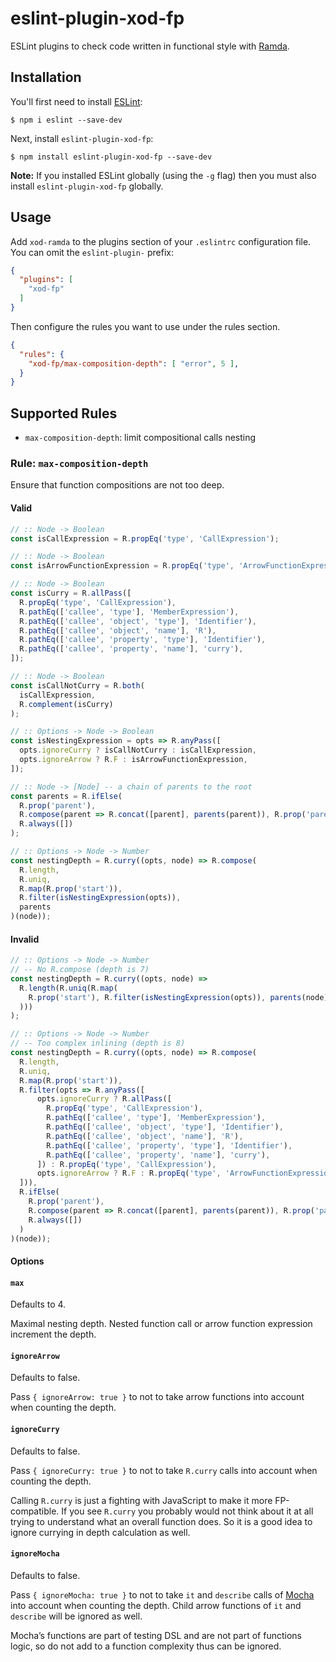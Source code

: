 # eslint-plugin-xod-fp

ESLint plugins to check code written in functional style with
[Ramda](http://ramdajs.com/).

## Installation

You'll first need to install [ESLint](http://eslint.org):

```
$ npm i eslint --save-dev
```

Next, install `eslint-plugin-xod-fp`:

```
$ npm install eslint-plugin-xod-fp --save-dev
```

**Note:** If you installed ESLint globally (using the `-g` flag) then you must
also install `eslint-plugin-xod-fp` globally.

## Usage

Add `xod-ramda` to the plugins section of your `.eslintrc` configuration file.
You can omit the `eslint-plugin-` prefix:

```json
{
  "plugins": [
    "xod-fp"
  ]
}
```

Then configure the rules you want to use under the rules section.

```json
{
  "rules": {
    "xod-fp/max-composition-depth": [ "error", 5 ],
  }
}
```

## Supported Rules

* `max-composition-depth`: limit compositional calls nesting

### Rule: `max-composition-depth`

Ensure that function compositions are not too deep.

#### Valid
```js
// :: Node -> Boolean
const isCallExpression = R.propEq('type', 'CallExpression');

// :: Node -> Boolean
const isArrowFunctionExpression = R.propEq('type', 'ArrowFunctionExpression');

// :: Node -> Boolean
const isCurry = R.allPass([
  R.propEq('type', 'CallExpression'),
  R.pathEq(['callee', 'type'], 'MemberExpression'),
  R.pathEq(['callee', 'object', 'type'], 'Identifier'),
  R.pathEq(['callee', 'object', 'name'], 'R'),
  R.pathEq(['callee', 'property', 'type'], 'Identifier'),
  R.pathEq(['callee', 'property', 'name'], 'curry'),
]);

// :: Node -> Boolean
const isCallNotCurry = R.both(
  isCallExpression,
  R.complement(isCurry)
);

// :: Options -> Node -> Boolean
const isNestingExpression = opts => R.anyPass([
  opts.ignoreCurry ? isCallNotCurry : isCallExpression,
  opts.ignoreArrow ? R.F : isArrowFunctionExpression,
]);

// :: Node -> [Node] -- a chain of parents to the root
const parents = R.ifElse(
  R.prop('parent'),
  R.compose(parent => R.concat([parent], parents(parent)), R.prop('parent')),
  R.always([])
);

// :: Options -> Node -> Number
const nestingDepth = R.curry((opts, node) => R.compose(
  R.length,
  R.uniq,
  R.map(R.prop('start')),
  R.filter(isNestingExpression(opts)),
  parents
)(node));
```

#### Invalid
```js
// :: Options -> Node -> Number
// -- No R.compose (depth is 7)
const nestingDepth = R.curry((opts, node) =>
  R.length(R.uniq(R.map(
    R.prop('start'), R.filter(isNestingExpression(opts)), parents(node)
  )))
);

// :: Options -> Node -> Number
// -- Too complex inlining (depth is 8)
const nestingDepth = R.curry((opts, node) => R.compose(
  R.length,
  R.uniq,
  R.map(R.prop('start')),
  R.filter(opts => R.anyPass([
      opts.ignoreCurry ? R.allPass([
        R.propEq('type', 'CallExpression'),
        R.pathEq(['callee', 'type'], 'MemberExpression'),
        R.pathEq(['callee', 'object', 'type'], 'Identifier'),
        R.pathEq(['callee', 'object', 'name'], 'R'),
        R.pathEq(['callee', 'property', 'type'], 'Identifier'),
        R.pathEq(['callee', 'property', 'name'], 'curry'),
      ]) : R.propEq('type', 'CallExpression'),
      opts.ignoreArrow ? R.F : R.propEq('type', 'ArrowFunctionExpression'),
  ])),
  R.ifElse(
    R.prop('parent'),
    R.compose(parent => R.concat([parent], parents(parent)), R.prop('parent')),
    R.always([])
  )
)(node));
```

#### Options

#### `max`

Defaults to 4.

Maximal nesting depth. Nested function call or arrow function expression
increment the depth.

#### `ignoreArrow`

Defaults to false.

Pass `{ ignoreArrow: true }` to not to take arrow functions into account when
counting the depth.

#### `ignoreCurry`

Defaults to false.

Pass `{ ignoreCurry: true }` to not to take `R.curry` calls into account when
counting the depth.

Calling `R.curry` is just a fighting with JavaScript to make it more
FP-compatible. If you see `R.curry` you probably would not think about it
at all trying to understand what an overall function does. So it is a good
idea to ignore currying in depth calculation as well.

#### `ignoreMocha`

Defaults to false.

Pass `{ ignoreMocha: true }` to not to take `it` and `describe` calls of
[Mocha](https://mochajs.org/) into account when counting the depth. Child
arrow functions of `it` and `describe` will be ignored as well.

Mocha’s functions are part of testing DSL and are not part of functions logic,
so do not add to a function complexity thus can be ignored.
